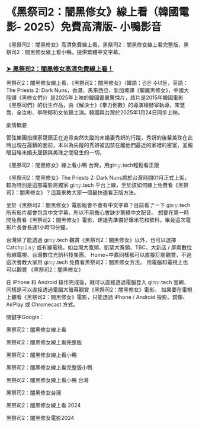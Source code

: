 # 《黑祭司2：闇黑修女》線上看（韓國電影- 2025）免費高清版- 小鴨影音

《黑祭司2：闇黑修女》高清免費線上看，黑祭司2：闇黑修女線上看完整版，黑祭司2：闇黑修女線上看小鴨，提供繁體中文字幕。

### [➤ 黑祭司2：闇黑修女高清免費線上看！](https://t.co/81eQ7Fhutt)

黑祭司2：闇黑修女線上看，《黑祭司2：闇黑修女》（韓語：검은 수녀들，英語：The Priests 2: Dark Nuns，香港、馬來西亞、新加坡譯《驅魔黑修女》，中國大陸譯《黑修女們》）是2025年上映的韓國靈異驚悚片，該片是2015年韓國電影《黑祭司們》的衍生作品，由《解決士》《拳力倒數》的導演權赫宰執導，宋慧喬、全汝彬、李陣郁和文佑鎮主演。韓國與台灣於2025年1月24日同步上映。

劇情概要

管弦樂團指揮家晟鎮正在追尋突然失蹤的未婚妻秀妍的行蹤，秀妍的後輩美珠在此時出現在晟鎮的面前，本以為失蹤的秀妍被囚禁在離他們最近的家裡的密室，並親眼目睹未婚夫晟鎮與美珠之間發生的一切。

《黑祭司2：闇黑修女》線上看小鴨 台灣，用gi𝚖𝚢.tech輕鬆看正版

《黑祭司2：闇黑修女》The Priests 2: Dark Nuns將於台灣時間01月正式上架，較為特別是這部電影將獨家 gi𝚖𝚢.tech 平台上線，至於該如何線上免費看《黑祭司2：闇黑修女》？這篇來教大家一個最快速看正版方法。

至於《黑祭司2：闇黑修女》電影版會不會有中文字幕？目前看了一下 gi𝚖𝚢.tech 所有影片都會包含中文字幕，所以不用擔心會缺少繁體中文配音。
想要在第一時間免費看《黑祭司2：闇黑修女》電影，建議先準備好爆米花和飲料，畢竟這次電影片長會長達1小時13分鐘。

台灣除了能透過 gi𝚖𝚢.tech 觀賞《黑祭司2：闇黑修女》以外，也可以選擇 Catch𝚙𝚕𝚊𝚢 或有線電視，如台灣大寬頻、凱擘大寬頻、TBC、大新店 / 屏南數位有線電視、台灣數位光訊科技集團、 Home+中嘉同樣都可以直接訂閱觀賞，不過這次會教大家用 gi𝚖𝚢.tech 免費看黑祭司2：闇黑修女方法。
用電腦和電視上也可以觀賞 《黑祭司2：闇黑修女》

在 iPhone 和 Android 操作完成後，就可以直接透過電腦登入 gi𝚖𝚢.tech 官網，同樣是可以直接透過電腦大螢幕觀賞《黑祭司2：闇黑修女》電影。
如果要在電視上觀看《黑祭司2：闇黑修女》電影，只能透過 iPhone / Android 投影、鏡像、AirPlay 或 Chromecast 方式。

關鍵字Google：

黑祭司2：闇黑修女線上看

黑祭司2：闇黑修女線上看完整版

黑祭司2：闇黑修女線上看小鴨

黑祭司2：闇黑修女線上看完整版小鴨

黑祭司2：闇黑修女線上看小鴨 台灣

黑祭司2：闇黑修女台灣

黑祭司2：闇黑修女線上看 2024

黑祭司2：闇黑修女電影2024

